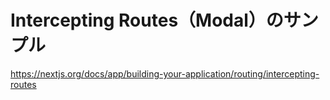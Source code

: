 # Intercepting Routes（Modal）のサンプル

https://nextjs.org/docs/app/building-your-application/routing/intercepting-routes
